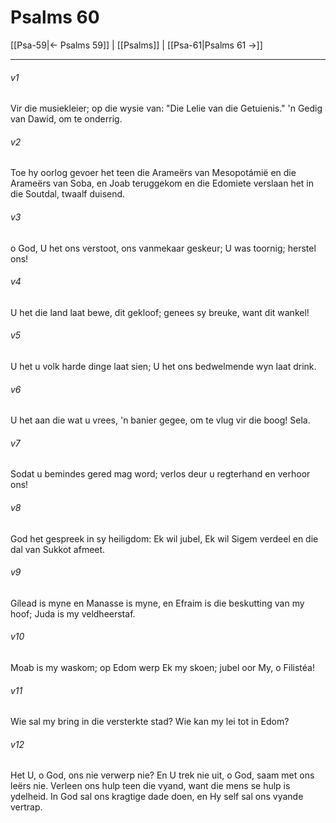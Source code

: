 # Psalms 60

[[Psa-59|← Psalms 59]] | [[Psalms]] | [[Psa-61|Psalms 61 →]]
***

###### v1
Vir die musiekleier; op die wysie van: "Die Lelie van die Getuienis." 'n Gedig van Dawid, om te onderrig. 
###### v2
Toe hy oorlog gevoer het teen die Arameërs van Mesopotámië en die Arameërs van Soba, en Joab teruggekom en die Edomiete verslaan het in die Soutdal, twaalf duisend. 
###### v3
o God, U het ons verstoot, ons vanmekaar geskeur; U was toornig; herstel ons! 
###### v4
U het die land laat bewe, dit gekloof; genees sy breuke, want dit wankel! 
###### v5
U het u volk harde dinge laat sien; U het ons bedwelmende wyn laat drink. 
###### v6
U het aan die wat u vrees, 'n banier gegee, om te vlug vir die boog! Sela. 
###### v7
Sodat u bemindes gered mag word; verlos deur u regterhand en verhoor ons! 
###### v8
God het gespreek in sy heiligdom: Ek wil jubel, Ek wil Sigem verdeel en die dal van Sukkot afmeet. 
###### v9
Gílead is myne en Manasse is myne, en Efraim is die beskutting van my hoof; Juda is my veldheerstaf. 
###### v10
Moab is my waskom; op Edom werp Ek my skoen; jubel oor My, o Filistéa! 
###### v11
Wie sal my bring in die versterkte stad? Wie kan my lei tot in Edom? 
###### v12
Het U, o God, ons nie verwerp nie? En U trek nie uit, o God, saam met ons leërs nie. Verleen ons hulp teen die vyand, want die mens se hulp is ydelheid. In God sal ons kragtige dade doen, en Hy self sal ons vyande vertrap. 
